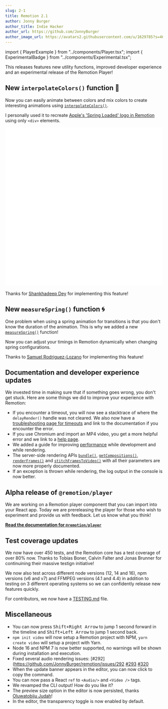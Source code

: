 ```yaml
---
slug: 2-1
title: Remotion 2.1
author: Jonny Burger
author_title: Indie Hacker
author_url: https://github.com/JonnyBurger
author_image_url: https://avatars2.githubusercontent.com/u/1629785?s=460&u=12eb94da6070d00fc924761ce06e3a428d01b7e9&v=4
---
```


import { PlayerExample } from "../components/Player.tsx";
import { ExperimentalBadge } from "../components/Experimental.tsx";

This releases features new utility functions, improved developer experience and an experimental release of the Remotion Player!

## New `interpolateColors()` function 🌈

Now you can easily animate between colors and mix colors to create interesting animations using [`interpolateColors()`](/docs/interpolate-colors).

I personally used it to recreate [Apple's 'Spring Loaded' logo in Remotion](https://github.com/jonnyburger/spring-loaded) using only `<div>` elements.

<img src="https://github.com/JonnyBurger/spring-loaded/raw/main/out.gif" />

Thanks for [Shankhadeep Dey](https://github.com/Iamshankhadeep) for implementing this feature!

## New `measureSpring()` function 🌀

One problem when using a spring animation for transitions
is that you don't know the duration of the animation. This is why we added a new [`measureSpring()`](/docs/measure-spring) function!

Now you can adjust your timings in Remotion dynamically when changing spring configurations.

Thanks to [Samuel Rodriguez-Lozano](https://github.com/samuel3105) for implementing this feature!

## Documentation and developer experience updates

We invested time in making sure that if something goes wrong, you don't get stuck. Here are some things we did to improve your experience with Remotion:

- If you encounter a timeout, you will now see a stacktrace of where the `delayRender()` handle was not cleared. We also now have a [troubleshooting page for timeouts](/docs/timeout) and link to the documentation if you encounter the error.
- If you use Chromium and import an MP4 video, you get a more helpful error and we link to a [help page](/docs/media-playback-error).
- We added a guide for improving [performance](/docs/performance) while development and while rendering.
- The server-side rendering APIs [`bundle()`](/docs/bundle), [`getCompositions()`](/docs/get-compositions), [`renderFrames()`](/docs/render-frames) and [`stitchFramesToVideo()`](/docs/stitch-frames-to-video) with all their parameters are now more properly documented.
- If an exception is thrown while rendering, the log output in the console is now better.

## Alpha release of `@remotion/player`

<ExperimentalBadge/>

We are working on a Remotion player component that you can import into your React app. Today we are prereleasing the player for those who wish to experiment and provide us with feedback. Let us know what you think!

[**Read the documentation for `@remotion/player`**](/docs/player)
<PlayerExample />

## Test coverage updates

We now have over 450 tests, and the Remotion core has a test coverage of over 80% now. Thanks to Tobias Boner, Calvin Falter and Jonas Brunner for continuining their massive testign initiative!

We now also test across different node versions (12, 14 and 16), npm versions (v6 and v7) and FFMPEG versions (4.1 and 4.4) in addition to testing on 3 different operating systems so we can confidently release new features quickly.

For contributors, we now have a [TESTING.md](https://github.com/JonnyBurger/remotion/blob/main/TESTING.md) file.

## Miscellaneous

- You can now press <kbd>Shift+Right Arrow</kbd> to jump 1 second forward in the timeline and <kbd>Shift+Left Arrow</kbd> to jump 1 second back.
- `npm init video` will now setup a Remotion project with NPM, `yarn create video` will setup a project with Yarn.
- Node 16 and NPM 7 is now better supported, no warnings will be shown during installation and execution.
- Fixed several audio rendering issues: [#292](https://github.com/JonnyBurger/remotion/issues/292 [#293](https://github.com/JonnyBurger/remotion/issues/293) [#320](https://github.com/JonnyBurger/remotion/issues/320)
- When the update banner appears in the editor, you can now click to copy the command.
- You can now pass a React `ref` to `<Audio/>` and `<Video />` tags.
- We revamped the CLI output! How do you like it?
- The preview size option in the editor is now persisted, thanks [Oluwatobiju Judah](https://github.com/Tobijudah)!
- In the editor, the transparency toggle is now enabled by default.
